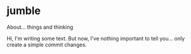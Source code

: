 # jumble
About... things and thinking

Hi, I'm writing some text. 
But now, I've nothing important to tell you... only create a simple commit changes.
